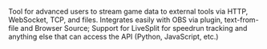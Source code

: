 Tool for advanced users to stream game data to external tools via HTTP, WebSocket, TCP, and files. Integrates easily with OBS via plugin, text-from-file and Browser Source; Support for LiveSplit for speedrun tracking and anything else that can access the API (Python, JavaScript, etc.)